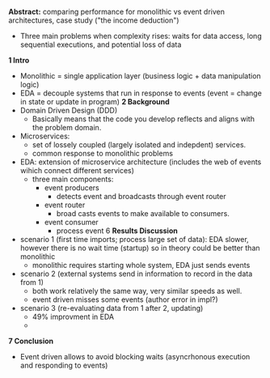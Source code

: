 **Abstract:** comparing performance for monolithic vs event driven architectures, case study ("the income deduction")
- Three main problems when complexity rises: waits for data access, long sequential executions, and potential loss of data

**1 Intro**
- Monolithic = single application layer (business logic + data manipulation logic)
- EDA = decouple systems that run in response to events (event = change in state or update in program)
**2 Background**
- Domain Driven Design (DDD)
	- Basically means that the code you develop reflects and aligns with the problem domain.
- Microservices:
	- set of lossely coupled (largely isolated and indepdent) services.
	- common response to monolithic problems
- EDA: extension of microservice architecture (includes the web of events wihich connect different services)
	- three main components: 
		- event producers
			- detects event and broadcasts through event router
		- event router
			- broad casts events to make available to consumers.
		- event consumer 
			- process event 
6 **Results Discussion**
- scenario 1 (first time imports; process large set of data): EDA slower, however there is no wait time (startup) so in theory could be better than monolithic
	- monolithic requires starting whole system, EDA just sends events
- scenario 2 (external systems send in information to record in the data from 1)
	- both work relatively the same way, very similar speeds as well.
	- event driven misses some events (author error in impl?)
- scenario 3 (re-evaluating data from 1 after 2, updating)
	- 49% improvment in EDA
	- 
**7 Conclusion**
- Event driven allows to avoid blocking waits (asyncrhonous execution and responding to events)